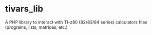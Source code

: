# tivars_lib
A PHP library to interact with TI-z80 (82/83/84 series) calculators files (programs, lists, matrices, etc.)
